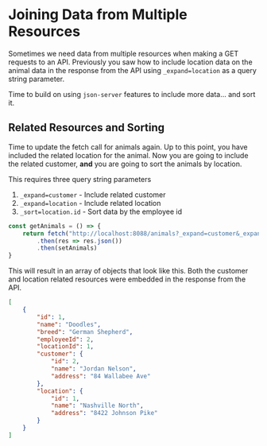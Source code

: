 # Joining Data from Multiple Resources

Sometimes we need data from multiple resources when making a GET requests to an API. Previously you saw how to include location data on the animal data in the response from the API using `_expand=location` as a query string parameter.

Time to build on using `json-server` features to include more data... and sort it.

## Related Resources and Sorting

Time to update the fetch call for animals again. Up to this point, you have included the related location for the animal. Now you are going to include the related customer, **and** you are going to sort the animals by location.

This requires three query string parameters

1. `_expand=customer` - Include related customer
1. `_expand=location` - Include related location
1. `_sort=location.id` - Sort data by the employee id

```js
const getAnimals = () => {
    return fetch("http://localhost:8088/animals?_expand=customer&_expand=location&_sort=location.id")
        .then(res => res.json())
        .then(setAnimals)
}
```

This will result in an array of objects that look like this. Both the customer and location related resources were embedded in the response from the API.

```json
[
    {
        "id": 1,
        "name": "Doodles",
        "breed": "German Shepherd",
        "employeeId": 2,
        "locationId": 1,
        "customer": {
            "id": 2,
            "name": "Jordan Nelson",
            "address": "84 Wallabee Ave"
        },
        "location": {
            "id": 1,
            "name": "Nashville North",
            "address": "8422 Johnson Pike"
        }
    }
]
```

